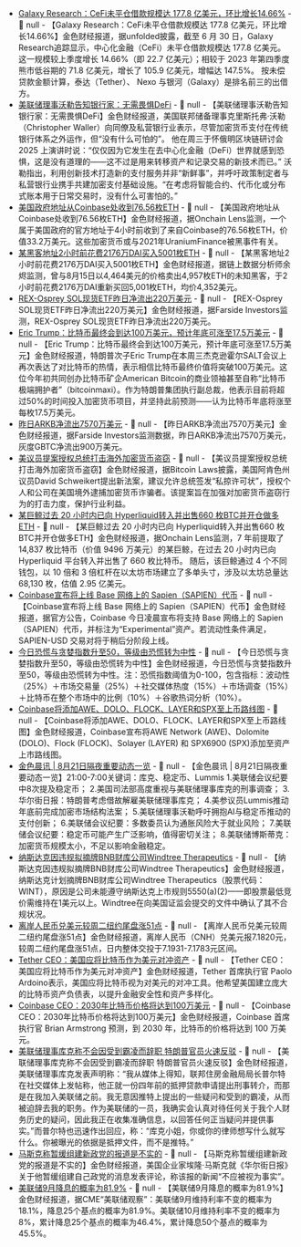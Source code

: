 - [Galaxy Research：CeFi未平仓借款规模达 177.8 亿美元，环比增长14.66%](https://x.com/cryptounfolded/status/1958334709575880866) - 📰 null - 【Galaxy Research：CeFi未平仓借款规模达 177.8 亿美元，环比增长14.66%】金色财经报道，据unfolded披露，截至 6 月 30 日，Galaxy Research追踪显示，中心化金融（CeFi）未平仓借款规模达 177.8 亿美元。这一规模较上季度增长 14.66%（即 22.7 亿美元）；相较于 2023 年第四季度熊市低谷期的 71.8 亿美元，增长了 105.9 亿美元，增幅达 147.5%。 
按未偿贷款金额计算，泰达（Tether）、 Nexo 与银河（Galaxy）是排名前三的出借方。
- [美联储理事沃勒告知银行家：无需畏惧DeFi]() - 📰 null - 【美联储理事沃勒告知银行家：无需畏惧DeFi】金色财经报道，美国联邦储备理事克里斯托弗·沃勒（Christopher Waller）向同僚及私营银行业表示，尽管加密货币支付在传统银行体系之外运作，但“没有什么可怕的”。 
他在周三于怀俄明区块链研讨会 2025 上演讲时说：“仅仅因为它发生在去中心化金融（DeFi）世界就感到恐惧，这是没有道理的——这不过是用来转移资产和记录交易的新技术而已。” 
沃勒指出，利用创新技术打造新的支付服务并非“新鲜事”，并呼吁政策制定者与私营银行业携手共建加密支付基础设施。“在考虑将智能合约、代币化或分布式账本用于日常交易时，没有什么可害怕的。”
- [美国政府地址从Coinbase处收到76.56枚ETH](https://x.com/OnchainLens/status/1958332964330439028) - 📰 null - 【美国政府地址从Coinbase处收到76.56枚ETH】金色财经报道，据Onchain Lens监测，一个属于美国政府的官方地址于4小时前收到了来自Coinbase的76.56枚ETH，价值33.2万美元。这些加密货币或与2021年UraniumFinance被黑事件有关。
- [某黑客地址2小时前花费2176万DAI买入5001枚ETH](https://x.com/EmberCN/status/1958330844491489477) - 📰 null - 【某黑客地址2小时前花费2176万DAI买入5001枚ETH】金色财经报道，据链上数据分析师余烬监测，曾与8月15日以4,464美元的价格卖出4,957枚ETH的未知黑客，于2小时前花费2176万DAI重新买回5,001枚ETH，均价4,352美元。
- [REX-Osprey SOL现货ETF昨日净流出220万美元](https://farside.co.uk/sol/) - 📰 null - 【REX-Osprey SOL现货ETF昨日净流出220万美元】金色财经报道，据Farside Investors监测，REX-Osprey SOL现货ETF昨日净流出220万美元。
- [Eric Trump：比特币最终会到达100万美元，预计年底可涨至17.5万美元](https://www.coindesk.com/policy/2025/08/20/there-s-no-question-in-the-world-bitcoin-will-be-worth-usd1m-eric-trump) - 📰 null - 【Eric Trump：比特币最终会到达100万美元，预计年底可涨至17.5万美元】金色财经报道，特朗普次子Eric Trump在本周三杰克逊霍尔SALT会议上再次表达了对比特币的热情，表示相信比特币最终价值将突破100万美元。这位今年初共同创办比特币矿企American Bitcoin的商业领袖甚至自称“比特币极端拥护者”（bitcoinmaxi）。作为特朗普集团执行副总裁，他表示目前将超过50%的时间投入加密货币项目，并坚持此前预测——认为比特币年底将涨至每枚17.5万美元。
- [昨日ARKB净流出7570万美元](https://farside.co.uk/btc/) - 📰 null - 【昨日ARKB净流出7570万美元】金色财经报道，据Farside Investors监测数据，昨日ARKB净流出7570万美元，灰度GBTC净流出900万美元。
- [美议员提案授权总统打击海外加密货币盗窃](https://x.com/Julian__Fahrer/status/1958195130835296312) - 📰 null - 【美议员提案授权总统打击海外加密货币盗窃】金色财经报道，据Bitcoin Laws披露，美国阿肯色州议员David Schweikert提出新法案，建议允许总统签发“私掠许可状”，授权个人和公司在美国境外逮捕加密货币诈骗者。该提案旨在加强对加密货币盗窃行为的打击力度，保护行业利益。
- [某巨鲸过去 20 小时内已向 Hyperliquid转入并出售660 枚BTC并开仓做多ETH]() - 📰 null - 【某巨鲸过去 20 小时内已向 Hyperliquid转入并出售660 枚BTC并开仓做多ETH】金色财经报道，据Onchain Lens监测，7 年前提取了 14,837 枚比特币（价值 9496 万美元）的某巨鲸，在过去 20 小时内已向 Hyperliquid 平台转入并出售了 660 枚比特币。 
随后，该巨鲸通过 4 个不同钱包，以 10 倍和 3 倍杠杆在以太坊市场建立了多单头寸，涉及以太坊总量达 68,130 枚，估值 2.95 亿美元。
- [Coinbase宣布将上线 Base 网络上的 Sapien（SAPIEN）代币](https://x.com/CoinbaseAssets/status/1958235948988219584) - 📰 null - 【Coinbase宣布将上线 Base 网络上的 Sapien（SAPIEN）代币】金色财经报道，据官方公告，Coinbase 今日凌晨宣布将支持 Base 网络上的 Sapien（SAPIEN）代币，并标注为“Experimental”资产。若流动性条件满足，SAPIEN-USD 交易对将于稍后分阶段上线。
- [今日恐慌与贪婪指数升至50，等级由恐慌转为中性](https://alternative.me/crypto/fear-and-greed-index/#google_vignette) - 📰 null - 【今日恐慌与贪婪指数升至50，等级由恐慌转为中性】金色财经报道，今日恐慌与贪婪指数升至50，等级由恐慌转为中性。注：恐慌指数阈值为0-100，包含指标：波动性（25%）＋市场交易量（25%）＋社交媒体热度（15%）＋市场调查（15%）＋比特币在整个市场中的比例（10%）＋谷歌热词分析（10%）。
- [Coinbase将添加AWE、DOLO、FLOCK、LAYER和SPX至上币路线图]() - 📰 null - 【Coinbase将添加AWE、DOLO、FLOCK、LAYER和SPX至上币路线图】金色财经报道，Coinbase宣布将AWE Network (AWE)、Dolomite (DOLO)、Flock (FLOCK)、Solayer (LAYER) 和 SPX6900 (SPX)添加至资产上市路线图。
- [金色晨讯 | 8月21日隔夜重要动态一览]() - 📰 null - 【金色晨讯 | 8月21日隔夜重要动态一览】21:00-7:00关键词：库克、稳定币、Lummis 
1.美联储会议纪要中8次提及稳定币； 
2.美国司法部高度重视与美联储理事库克的刑事调查； 
3.华尔街日报：特朗普考虑借故解雇美联储理事库克； 
4.美参议员Lummis推动年底前完成加密市场结构法案； 
5.美联储理事沃勒呼吁拥抱AI与稳定币推动的支付创新； 
6.美联储会议纪要：多数委员认为通胀风险大于就业风险； 
7.美联储会议纪要：稳定币可能产生广泛影响，值得密切关注； 
8.美联储博斯蒂克：加密货币规模太小，不足以影响金融稳定。
- [纳斯达克因违规拟摘牌BNB财库公司Windtree Therapeutics](https://www.theblock.co/post/367721/nasdaq-to-delist-bnb-token-treasury-company-windtree-therapeutics-for-noncompliance) - 📰 null - 【纳斯达克因违规拟摘牌BNB财库公司Windtree Therapeutics】金色财经报道，纳斯达克计划摘牌BNB财库公司Windtree Therapeutics（股票代码：WINT），原因是公司未能遵守纳斯达克上市规则5550(a)(2)——即股票最低竞价需维持在1美元以上。Windtree在向美国证监会提交的文件中确认了其不合规状况。
- [离岸人民币兑美元较周二纽约尾盘涨51点](https://www.cls.cn/detail/2121215) - 📰 null - 【离岸人民币兑美元较周二纽约尾盘涨51点】金色财经报道，离岸人民币（CNH）兑美元报7.1820元，较周二纽约尾盘涨51点，日内整体交投于7.1931-7.1783元区间。
- [Tether CEO：美国应将比特币作为美元对冲资产](https://x.com/BitcoinMagazine/status/1958234912143659044) - 📰 null - 【Tether CEO：美国应将比特币作为美元对冲资产】金色财经报道，Tether 首席执行官 Paolo Ardoino表示，美国应将比特币视为对美元的对冲工具。他希望美国建立庞大的比特币资产负债表，以提升金融安全性和资产多样化。
- [Coinbase CEO：2030年比特币价格将达到100万美元](https://x.com/WatcherGuru/status/1958273065646731768) - 📰 null - 【Coinbase CEO：2030年比特币价格将达到100万美元】金色财经报道，Coinbase 首席执行官 Brian Armstrong 预测，到 2030 年，比特币的价格将达到 100 万美元。
- [美联储理事库克称不会因受到霸凌而辞职 特朗普官员火速反驳](https://flash.jin10.com/detail/20250821054714029800) - 📰 null - 【美联储理事库克称不会因受到霸凌而辞职 特朗普官员火速反驳】金色财经报道，美联储理事库克发表声明称：“我从媒体上得知，联邦住房金融局局长普尔特在社交媒体上发帖称，他正就一份四年前的抵押贷款申请提出刑事转介，而那是在我加入美联储之前。我无意因推特上提出的一些疑问和受到的霸凌，从而被迫辞去我的职务。作为美联储的一员，我确实会认真对待任何关于我个人财务历史的疑问，因此我正在收集准确信息，以回答任何正当疑问并提供事实。”而普尔特也迅速作出回应，称：“库克小姐，你或你的律师想写什么就写什么。你被曝光的依据是抵押文件，而不是推特。”
- [马斯克称暂缓组建新政党的报道是不实的](https://flash.jin10.com/detail/20250821055023126800) - 📰 null - 【马斯克称暂缓组建新政党的报道是不实的】金色财经报道，美国企业家埃隆·马斯克就《华尔街日报》关于他暂缓组建自己政党的消息发表评论，称该报的新闻“不应被视为事实”。
- [美联储9月降息的概率为81.9%](https://flash.jin10.com/detail/20250821060500397800) - 📰 null - 【美联储9月降息的概率为81.9%】金色财经报道，据CME“美联储观察”：美联储9月维持利率不变的概率为18.1%，降息25个基点的概率为81.9%。美联储10月维持利率不变的概率为8%，累计降息25个基点的概率为46.4%，累计降息50个基点的概率为45.5%。
